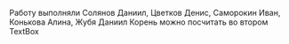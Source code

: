 Работу выполняли Солянов Даниил, Цветков Денис, Саморокин Иван, Конькова Алина, Жубя Даниил
Корень можно посчитать во втором TextBox
